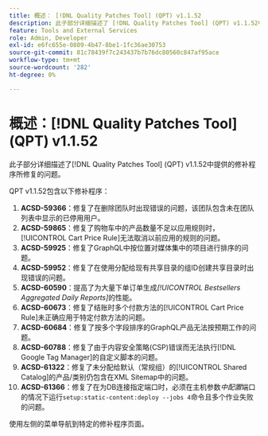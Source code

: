 ```yaml
---
title: 概述： [!DNL Quality Patches Tool] (QPT) v1.1.52
description: 此子部分详细描述了 [!DNL Quality Patches Tool] (QPT) v1.1.52中提供的修补程序所修复的问题。
feature: Tools and External Services
role: Admin, Developer
exl-id: e6fc655e-0809-4b47-8be1-1fc36ae30753
source-git-commit: 81c78439f7c243437b7b76dc80560c847af95ace
workflow-type: tm+mt
source-wordcount: '282'
ht-degree: 0%

---
```


# 概述：[!DNL Quality Patches Tool] (QPT) v1.1.52

此子部分详细描述了[!DNL Quality Patches Tool] (QPT) v1.1.52中提供的修补程序所修复的问题。

QPT v1.1.52包含以下修补程序：

1. **ACSD-59366**：修复了在删除团队时出现错误的问题，该团队包含未在团队列表中显示的已停用用户。
1. **ACSD-59865**：修复了购物车中的产品数量不足以应用规则时，[!UICONTROL Cart Price Rule]无法取消以前应用的规则的问题。
1. **ACSD-59925**：修复了GraphQL中按位置对媒体集中的项目进行排序的问题。
1. **ACSD-59952**：修复了在使用分配给现有共享目录的组ID创建共享目录时出现错误的问题。
1. **ACSD-60590**：提高了为大量下单订单生成&#x200B;*[!UICONTROL Bestsellers Aggregated Daily Reports]*&#x200B;的性能。
1. **ACSD-60673**：修复了结账时多个付款方法的[!UICONTROL Cart Price Rule]未正确应用于特定付款方法的问题。
1. **ACSD-60684**：修复了按多个字段排序的GraphQL产品无法按预期工作的问题。
1. **ACSD-60788**：修复了由于内容安全策略(CSP)错误而无法执行[!DNL Google Tag Manager]的自定义脚本的问题。
1. **ACSD-61322**：修复了未分配给默认（常规组）的[!UICONTROL Shared Catalog]的产品/类别仍包含在XML Sitemap中的问题。
1. **ACSD-61366**：修复了在为DB连接指定端口时，必须在主机参数&#x200B;*中配置*&#x200B;端口的情况下运行`setup:static-content:deploy --jobs 4`命令且多个作业失败的问题。

使用左侧的菜单导航到特定的修补程序页面。
